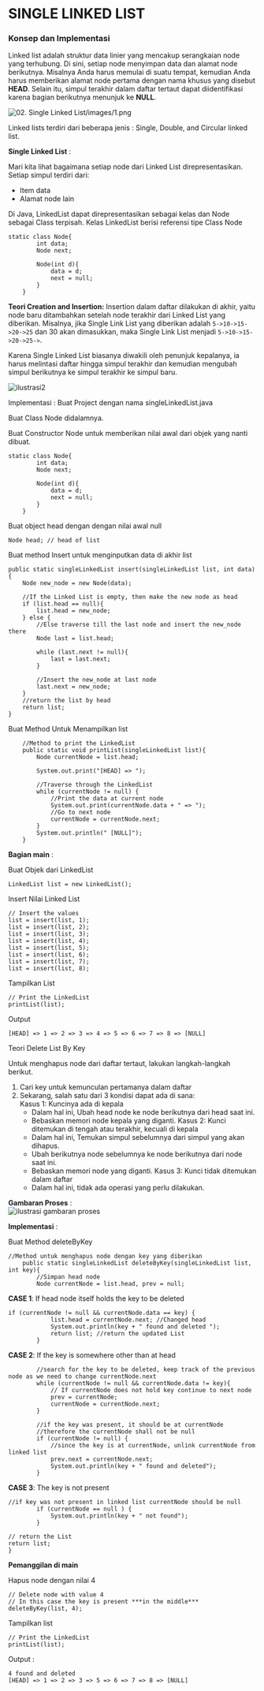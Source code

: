 # SINGLE LINKED LIST

### Konsep dan Implementasi

Linked list adalah struktur data linier yang mencakup serangkaian node yang terhubung. Di sini, setiap node menyimpan data dan alamat node berikutnya. Misalnya Anda harus memulai di suatu tempat, kemudian Anda harus memberikan alamat node pertama dengan nama khusus yang disebut **HEAD**. Selain itu, simpul terakhir dalam daftar tertaut dapat diidentifikasi karena bagian berikutnya menunjuk ke **NULL**.

![02. Single Linked List/images/1.png](https://github.com/fatkhurrahman23/Struktur-Data/blob/03b9b0b506cd77642403f84fce598bcbc3b06dab/02.%20Single%20Linked%20List/images/1.png)

Linked lists terdiri dari beberapa jenis : Single, Double, and Circular linked list.

**Single Linked List** :

Mari kita lihat bagaimana setiap node dari Linked List direpresentasikan. Setiap simpul
terdiri dari:

- Item data
- Alamat node lain

Di Java, LinkedList dapat direpresentasikan sebagai kelas dan Node sebagai Class terpisah. Kelas LinkedList berisi referensi tipe Class Node

```
static class Node{
		int data;
		Node next;

		Node(int d){
			data = d;
			next = null;
		}
	}
```

**Teori Creation and Insertion:**
Insertion dalam daftar dilakukan di akhir, yaitu node baru ditambahkan setelah node terakhir dari Linked List yang diberikan. Misalnya, jika Single Link List yang diberikan adalah `5->10->15->20->25` dan 30 akan dimasukkan, maka Single Link List menjadi `5->10->15->20->25->`.

Karena Single Linked List biasanya diwakili oleh penunjuk kepalanya, ia harus melintasi daftar hingga simpul terakhir dan kemudian mengubah simpul berikutnya ke simpul terakhir ke simpul baru.

![ilustrasi2](https://github.com/fatkhurrahman23/Struktur-Data/blob/b779831702e1935797821ca74319af352ad4658d/02.%20Single%20Linked%20List/images/2.png)

Implementasi : Buat Project dengan nama singleLinkedList.java

Buat Class Node didalamnya.

Buat Constructor Node untuk memberikan nilai awal dari objek yang nanti dibuat.

```
static class Node{
		int data;
		Node next;

		Node(int d){
			data = d;
			next = null;
		}
	}
```
Buat object head dengan dengan nilai awal null

```
Node head; // head of list
```
Buat method Insert untuk menginputkan data di akhir list

```
public static singleLinkedList insert(singleLinkedList list, int data){
	Node new_node = new Node(data);

	//If the Linked List is empty, then make the new node as head
	if (list.head == null){
		list.head = new_node;
	} else {
		//Else traverse till the last node and insert the new_node there
		Node last = list.head;

		while (last.next != null){
			last = last.next;
		}

		//Insert the new_node at last node
		last.next = new_node;
	}
	//return the list by head
	return list;
}
```
Buat Method Untuk Menampilkan list

```
    //Method to print the LinkedList
	public static void printList(singleLinkedList list){
		Node currentNode = list.head;

		System.out.print("[HEAD] => ");

		//Traverse through the LinkedList
		while (currentNode != null) {
			//Print the data at current node
			System.out.print(currentNode.data + " => ");
			//Go to next node
			currentNode = currentNode.next;
		}
		System.out.println(" [NULL]"); 
	}
```

**Bagian main** :

Buat Objek dari LinkedList

```
LinkedList list = new LinkedList();
```
Insert Nilai Linked List

```
// Insert the values
list = insert(list, 1);
list = insert(list, 2);
list = insert(list, 3);
list = insert(list, 4);
list = insert(list, 5);
list = insert(list, 6);
list = insert(list, 7);
list = insert(list, 8);
```
Tampilkan List

```
// Print the LinkedList
printList(list);
```
Output

```
[HEAD] => 1 => 2 => 3 => 4 => 5 => 6 => 7 => 8 => [NULL]
```
Teori Delete List By Key

Untuk menghapus node dari daftar tertaut, lakukan langkah-langkah berikut.

1. Cari key untuk kemunculan pertamanya dalam daftar
2. Sekarang, salah satu dari 3 kondisi dapat ada di sana:
    <br>
    Kasus 1: Kuncinya ada di kepala
    - Dalam hal ini, Ubah head node ke node berikutnya dari head saat ini.
    - Bebaskan memori node kepala yang diganti.
    Kasus 2: Kunci ditemukan di tengah atau terakhir, kecuali di kepala
    - Dalam hal ini, Temukan simpul sebelumnya dari simpul yang akan dihapus.
    - Ubah berikutnya node sebelumnya ke node berikutnya dari node saat ini.
    - Bebaskan memori node yang diganti.
    Kasus 3: Kunci tidak ditemukan dalam daftar
    - Dalam hal ini, tidak ada operasi yang perlu dilakukan.


**Gambaran Proses** : <br>
![ilustrasi gambaran proses](https://github.com/fatkhurrahman23/Struktur-Data/blob/b779831702e1935797821ca74319af352ad4658d/02.%20Single%20Linked%20List/images/3.png)

**Implementasi** :


Buat Method deleteByKey

```
//Method untuk menghapus node dengan key yang diberikan
	public static singleLinkedList deleteByKey(singleLinkedList list, int key){
		//Simpan head node
		Node currentNode = list.head, prev = null;
```

**CASE 1**: If head node itself holds the key to be deleted

```
if (currentNode != null && currentNode.data == key) {
			list.head = currentNode.next; //Changed head
			System.out.println(key + " found and deleted ");
			return list; //return the updated List
		}
```

**CASE 2**: If the key is somewhere other than at head

```
        //search for the key to be deleted, keep track of the previous node as we need to change currentNode.next
		while (currentNode != null && currentNode.data != key){
			// If currentNode does not hold key continue to next node
			prev = currentNode;
			currentNode = currentNode.next;
		}

		//if the key was present, it should be at currentNode
		//therefore the currentNode shall not be null
		if (currentNode != null) {
			//since the key is at currentNode, unlink currentNode from linked list
			prev.next = currentNode.next;
			System.out.println(key + " found and deleted");
		}
```
**CASE 3**: The key is not present

```
//if key was not present in linked list currentNode should be null
		if (currentNode == null ) {
			System.out.println(key + " not found");
		}
```
```
// return the List
return list;
}
```
**Pemanggilan di main**

Hapus node dengan nilai 4

```
// Delete node with value 4
// In this case the key is present ***in the middle***
deleteByKey(list, 4);
```
Tampilkan list

```
// Print the LinkedList
printList(list);
```
Output :

```
4 found and deleted
[HEAD] => 1 => 2 => 3 => 5 => 6 => 7 => 8 => [NULL]
```


